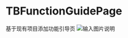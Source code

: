 # TBFunctionGuidePage
基于现有项目添加功能引导页
![输入图片说明](https://git.oschina.net/uploads/images/2017/0908/182322_55d50726_669498.jpeg "1504866065055.jpg")

